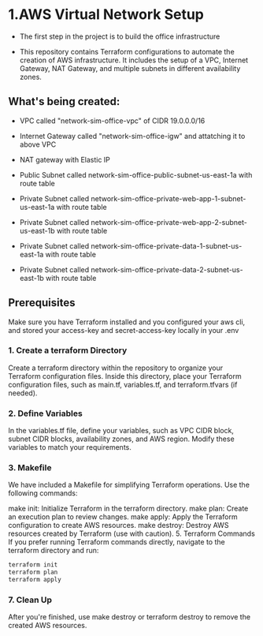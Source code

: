 # 1.AWS Virtual Network Setup
 - The first step in the project is to build the office infrastructure

- This repository contains Terraform configurations to automate the creation of AWS infrastructure. It includes the setup of a VPC, Internet Gateway, NAT Gateway, and multiple subnets in different availability zones.

## What's being created:

- VPC called "network-sim-office-vpc" of CIDR 19.0.0.0/16

- Internet Gateway called "network-sim-office-igw" and attatching it to above VPC

- NAT gateway with Elastic IP

- Public Subnet called network-sim-office-public-subnet-us-east-1a with route table

- Private Subnet called network-sim-office-private-web-app-1-subnet-us-east-1a with route table

- Private Subnet called network-sim-office-private-web-app-2-subnet-us-east-1b with route table

- Private Subnet called network-sim-office-private-data-1-subnet-us-east-1a with route table

- Private Subnet called network-sim-office-private-data-2-subnet-us-east-1b with route table

## Prerequisites
Make sure you have Terraform installed and you configured your aws cli, and stored your access-key and secret-access-key locally in your .env

### 1. Create a terraform Directory
Create a terraform directory within the repository to organize your Terraform configuration files. Inside this directory, place your Terraform configuration files, such as main.tf, variables.tf, and terraform.tfvars (if needed).

### 2. Define Variables
In the variables.tf file, define your variables, such as VPC CIDR block, subnet CIDR blocks, availability zones, and AWS region. Modify these variables to match your requirements.

### 3. Makefile
We have included a Makefile for simplifying Terraform operations. Use the following commands:

make init: Initialize Terraform in the terraform directory.
make plan: Create an execution plan to review changes.
make apply: Apply the Terraform configuration to create AWS resources.
make destroy: Destroy AWS resources created by Terraform (use with caution).
5. Terraform Commands
If you prefer running Terraform commands directly, navigate to the terraform directory and run:

```bash
terraform init
terraform plan
terraform apply
```

### 7. Clean Up
After you're finished, use make destroy or terraform destroy to remove the created AWS resources.


